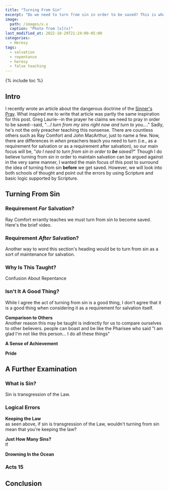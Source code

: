 ```yaml
---
title: "Turning From Sin"
excerpt: "Do we need to turn from sin in order to be saved? This is what a lot of preachers teach today, but there is zero support from Scripture to back up this claim--as we'll examine here."
image: 
  path: /images/x.x
  caption: "Photo from [x](x)"
last_modified_at: 2022-10-29T21:24:00-05:00
categories:
  - Heresy
tags: 
  - salvation
  - repentance
  - heresy
  - false teaching
---
```


{% include toc %}

## Intro
I recently wrote an article about the dangerous doctrine of the [Sinner's Pray](https://www.exagora.me/heresy/a-dangerous-prayer/). What inspired me to write that article was partly the same inspiration for this post. Greg Laurie--in the prayer he claims we need to pray in order to be saved--said, "*...I turn from my sins right now and turn to you...*." Sadly, he's not the only preacher teaching this nonsense. There are countless others such as Ray Comfort and John MacArthur, just to name a few. Now, there are differences in *when* preachers teach you need to turn (i.e., as a requirement for salvation or as a requirement after salvation), so our main focus will be, "*do I need to turn from sin in order to **be** saved?*" Though I do believe turning from sin in order to maintain salvation can be argued against in the very same manner, I wanted the main focus of this post to surround the idea of turning from sin **before** we get saved. However, we will look into both schools of thought and point out the errors by using Scripture and basic logic supported by Scripture. 

## Turning From Sin
### Requirement *For* Salvation?
Ray Comfort errantly teaches we must turn from sin to become saved. Here's the brief video.

### Requirement *After* Salvation?
Another way to word this section's heading would be to turn from sin as a sort of maintenance for salvation. 

### Why Is This Taught?
Confusion About Repentance

### Isn't It A Good Thing?
While I agree the act of turning from sin is a good thing, I don't agree that it is a good thing when considering it as a requirement for salvation itself.

**Comparison to Others**<br>
Another reason this may be taught is indirectly for us to compare ourselves to other believers. people can boast and be like the Pharisee who said "I am glad I'm not like this person... I do all these things"

**A Sense of Achievement**<br>

**Pride**<br>

## A Further Examination
### What is Sin? 
Sin is transgression of the Law.

### Logical Errors
**Keeping the Law**<br>
as seen above, if sin is transgression of the Law, wouldn't turning from sin mean that you're keeping the law?

**Just How Many Sins?**<br>
If 

**Drowning In the Ocean**<br>

### Acts 15

## Conclusion
